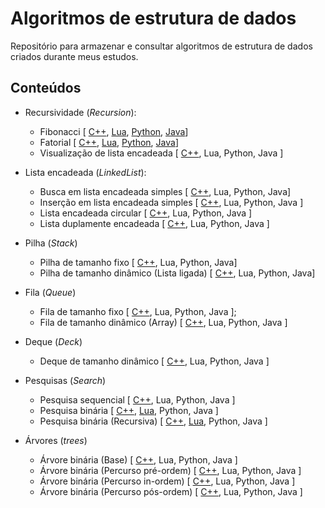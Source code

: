 # Algoritmos de estrutura de dados

Repositório para armazenar e consultar algoritmos de estrutura de dados criados durante meus estudos.

## Conteúdos

<!--
Seção importante para o entendimento geral das estruturas de dados
- Tipos abstratos de dados (ADTs)
-->

- Recursividade (*Recursion*):
    - Fibonacci [ [C++](src/recursion/cpp/1_fibonacci.cpp), [Lua](src/recursion/lua/1_fibonacci.lua), [Python](src/recursion/python/1_fibonacci.py), [Java](src/recursion/java/algorithm)]
    - Fatorial [ [C++](src/recursion/cpp/2_factorial.cpp), [Lua](src/recursion/lua/2_factorial.lua), [Python](src/recursion/python/2_factorial.py), [Java](src/recursion/java/algorithm)]
    - Visualização de lista encadeada [ [C++](src/recursion/cpp/3_show_linkedlist.cpp), Lua, Python, Java ]

- Lista encadeada (*LinkedList*):
  - Busca em lista encadeada simples [ [C++](src/linkedlist/cpp/search.cpp), Lua, Python, Java]
  - Inserção em lista encadeada simples [ [C++](src/linkedlist/cpp/insert.cpp), Lua, Python, Java ]
  - Lista encadeada circular [ [C++](src/linkedlist/cpp/circular.cpp), Lua, Python, Java ]
  - Lista duplamente encadeada [ [C++](src/linkedlist/cpp/doublechained.cpp), Lua, Python, Java ]

- Pilha (*Stack*)
    - Pilha de tamanho fixo [ [C++](src/stack/cpp/text.cpp), Lua, Python, Java]
    - Pilha de tamanho dinâmico (Lista ligada) [ [C++](src/stack/cpp/dynamictext.cpp), Lua, Python, Java]

- Fila (*Queue*)
  - Fila de tamanho fixo [ [C++](src/queue/cpp/textqueue.cpp), Lua, Python, Java ];
  - Fila de tamanho dinâmico (Array) [ [C++](src/queue/cpp/growth.cpp), Lua, Python, Java ]
  <!--Fila de tamanho dinâmico (LinkedList) -->

- Deque (*Deck*)
  - Deque de tamanho dinâmico [ [C++](src/deck/cpp/growing.cpp), Lua, Python, Java ]

- Pesquisas (*Search*)
  - Pesquisa sequencial [ [C++](src/sequential-search/cpp/sequential.cpp), Lua, Python, Java ]
  - Pesquisa binária [ [C++](/src/binary-search/cpp/bsearch.cpp), [Lua](/src/binary-search/lua/bsearch.lua), Python, Java ]
  - Pesquisa binária (Recursiva) [ [C++](/src/binary-search/cpp/rbsearch.cpp), [Lua](/src/binary-search/lua/rbsearch.lua), Python, Java ]

- Árvores (*trees*)
  - Árvore binária (Base) [ [C++](src/binary-tree/cpp/initialgarden.cpp), Lua, Python, Java ]
  - Árvore binária (Percurso pré-ordem) [ [C++](src/binary-tree/cpp/depthfirst.cpp), Lua, Python, Java ]
  - Árvore binária (Percurso in-ordem) [ [C++](src/binary-tree/cpp/polish.cpp), Lua, Python, Java ]
  - Árvore binária (Percurso pós-ordem) [ [C++](src/binary-tree/cpp/endis.cpp), Lua, Python, Java ]

  <!-- - Árvore binária (Busca) [ [C++](src/binary-tree/cpp/sequential.cpp), Lua, Python, Java ] -->

<!-- 
- Filas

- Deck
-->

<!-- 
- 1° - Recursividade [[C++](src/recursion/cpp), [Lua](src/recursion/lua), [Python](src/recursion/python), [Java](/src/recursion/java)] ;
- 2° - Lista encadeada;
- 3° - Pilha;
- 4° - Filas;
- 5° - Deck;
- 6° - Algoritmos de busca
  - Inserção;
  - Método de seleção;
- 7° - Mergesort;
- 8° - Algoritmos de 'força bruta';
  - Enumeração;
  - Permutação;
- 9° - Algoritmos de busca de palavras;
- 10° - Busca binária;
- 11° - Árvore binária;
- 12° - Teoria dos grafos.
-->
